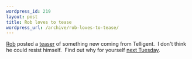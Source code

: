 ```yaml
--- 
wordpress_id: 219
layout: post
title: Rob loves to tease
wordpress_url: /archive/rob-loves-to-tease/
---
```


<p><a href="http://weblogs.asp.net/rhoward/">Rob</a> posted a <a href="http://weblogs.asp.net/rhoward/archive/2006/10/31/Seven-days-from-now.aspx">teaser</a> of something new coming from Telligent.&nbsp; I don't think he could resist himself.&nbsp; Find out why for yourself <a href="http://blogmailr.com/">next Tuesday</a>.</p>
         
